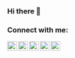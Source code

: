 ### Hi there 👋

### Connect with me:

[<img align="left" alt="E-mail" width="22px" src="https://cdn.jsdelivr.net/npm/simple-icons@v3/icons/gmail.svg" />][email]
[<img align="left" alt="Facebook" width="22px" src="https://cdn.jsdelivr.net/npm/simple-icons@v3/icons/facebook.svg" />][facebook]
[<img align="left" alt="Twitter" width="22px" src="https://cdn.jsdelivr.net/npm/simple-icons@v3/icons/twitter.svg" />][twitter]
[<img align="left" alt="LinkedIn" width="22px" src="https://cdn.jsdelivr.net/npm/simple-icons@v3/icons/linkedin.svg" />][linkedin]
[<img align="left" alt="Instagram" width="22px" src="https://cdn.jsdelivr.net/npm/simple-icons@v3/icons/instagram.svg" />][instagram]

<br />
<br />

<!--
**robertwillian/robertwillian** is a ✨ _special_ ✨ repository because its `README.md` (this file) appears on your GitHub profile.

Here are some ideas to get you started:

- 🔭 I’m currently working on ...
- 🌱 I’m currently learning ...
- 👯 I’m looking to collaborate on ...
- 🤔 I’m looking for help with ...
- 💬 Ask me about ...
- 📫 How to reach me: ...
- 😄 Pronouns: ...
- ⚡ Fun fact: ...
-->
[facebook]: https://www.facebook.com/robertwilliansp
[email]: mailto:robertwillian@wmstudios.net
[twitter]: https://twitter.com/robertwilliansp
[linkedin]: https://www.linkedin.com/in/robertwilliansp/
[instagram]: https://www.instagram.com/robertwilliansp/
